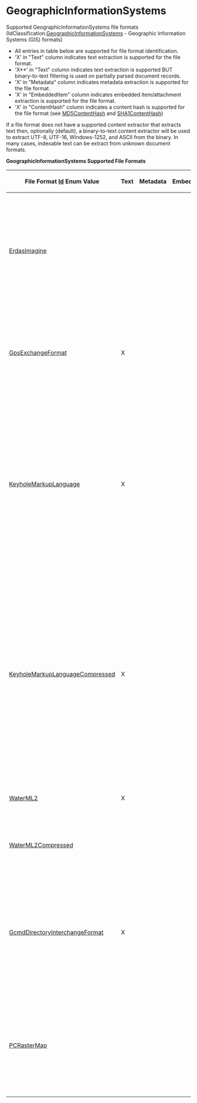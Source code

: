 # GeographicInformationSystems

Supported GeographicInformationSystems file formats (IdClassification.<a href="1e3a8090-926a-275b-2e9c-c0851d3c49e2">GeographicInformationSystems</a> - Geographic Information Systems (GIS) formats)
<ul><li>All entries in table below are supported for file format identification.</li><li>'X' in "Text" column indicates text extraction is supported for the file format.</li><li>'X**' in "Text" column indicates text extraction is supported BUT binary-to-text filtering is used on partially parsed document records.</li><li>'X' in "Metadata" column indicates metadata extraction is supported for the file format.</li><li>'X' in "EmbeddedItem" column indicates embedded item/attachment extraction is supported for the file format.</li><li>'X' in "ContentHash" column indicates a content hash is supported for the file format (see <a href="a852bcf7-e763-6d05-21d0-198c8c9e1fe3">MD5ContentHash</a> and <a href="66becb90-e903-e12d-cf4d-2a8aa6b65937">SHA1ContentHash</a>)</li></ul>






If a file format does not have a supported content extractor that extracts text then, optionally (default), a binary-to-text content extractor will be used to extract UTF-8, UTF-16, Windows-1252, and ASCII from the binary. In many cases, indexable text can be extract from unknown document formats.


<p><strong>GeographicInformationSystems Supported File Formats</strong></p><table><thead><tr><th><p>

File Format <a href="6f1047fb-7367-c09c-5621-ae7632c8404b">Id</a> Enum Value</p></th>
<th><p>Text</p></th>
<th><p>Metadata</p></th>
<th><p>EmbeddedItem</p></th>
<th><p>ContentHash</p></th>
<th><p>Description</p></th>
</tr></thead><tr><td><p><a href="6f1047fb-7367-c09c-5621-ae7632c8404b">ErdasImagine</a></p></td>
<td><p /></td>
<td><p /></td>
<td><p /></td>
<td><p /></td>
<td><p>ERDAS (Earth Resource Data Analysis System) Imagine Hierarchical File Architecture (HFA) file used in remote sensing applications (.hfa).</p></td>
</tr><tr><td><p><a href="6f1047fb-7367-c09c-5621-ae7632c8404b">GpsExchangeFormat</a></p></td>
<td><p>X</p></td>
<td><p /></td>
<td><p /></td>
<td><p /></td>
<td><p>GPS Exchange Format, is an XML schema designed as a common GPS data format for software applications (.gpx;.xml).</p></td>
</tr><tr><td><p><a href="6f1047fb-7367-c09c-5621-ae7632c8404b">KeyholeMarkupLanguage</a></p></td>
<td><p>X</p></td>
<td><p /></td>
<td><p /></td>
<td><p /></td>
<td><p>Keyhole Markup Language (KML) Open Geospatial Consortium (OGC) sponsored xml schema file format used to display geographic data in an earth browser, such as Google Earth, Google Maps, and Google Maps for mobile (.kmz).</p></td>
</tr><tr><td><p><a href="6f1047fb-7367-c09c-5621-ae7632c8404b">KeyholeMarkupLanguageCompressed</a></p></td>
<td><p>X</p></td>
<td><p /></td>
<td><p /></td>
<td><p /></td>
<td><p>Compressed archive container version of Keyhole Markup Language (KML) Open Geospatial Consortium (OGC) sponsored xml schema file format used to display geographic data in an earth browser, such as Google Earth, Google Maps, and Google Maps for mobile (.kmz).</p></td>
</tr><tr><td><p><a href="6f1047fb-7367-c09c-5621-ae7632c8404b">WaterML2</a></p></td>
<td><p>X</p></td>
<td><p /></td>
<td><p /></td>
<td><p /></td>
<td><p>WaterML2 Hydrology Time Series (.wml).</p></td>
</tr><tr><td><p><a href="6f1047fb-7367-c09c-5621-ae7632c8404b">WaterML2Compressed</a></p></td>
<td><p /></td>
<td><p /></td>
<td><p /></td>
<td><p /></td>
<td><p>Compressed WaterML2 Hydrology Time Series (.wmz).</p></td>
</tr><tr><td><p><a href="6f1047fb-7367-c09c-5621-ae7632c8404b">GcmdDirectoryInterchangeFormat</a></p></td>
<td><p>X</p></td>
<td><p /></td>
<td><p /></td>
<td><p /></td>
<td><p>Global Change Master Directory (GCMD) Directory Interchange Format (DIF) XML (content metadata, a specific set of attributes for describing Earth science data) (.dif).</p></td>
</tr><tr><td><p><a href="6f1047fb-7367-c09c-5621-ae7632c8404b">PCRasterMap</a></p></td>
<td><p /></td>
<td><p /></td>
<td><p /></td>
<td><p /></td>
<td><p>PCRaster Map format for storing 2-D geographical data. Used mainly in the environmental sciences (e.g. geography, hydrology) (.map;.csf).</p></td>
</tr></table>